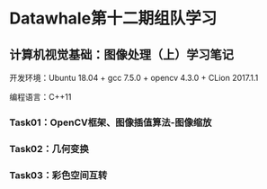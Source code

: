 # Datawhale第十二期组队学习

## 计算机视觉基础：图像处理（上）学习笔记

开发环境：Ubuntu 18.04 + gcc 7.5.0 + opencv 4.3.0 + CLion 2017.1.1

编程语言：C++11

### Task01：OpenCV框架、图像插值算法-图像缩放

### Task02：几何变换

### Task03：彩色空间互转